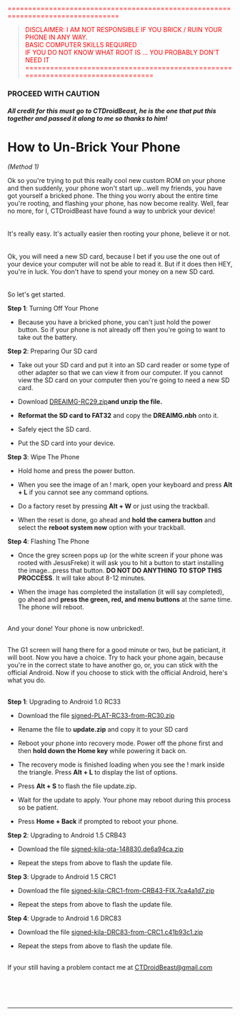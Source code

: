 <font color='#FF0000'>=================================================================================</font><br>
<blockquote><font color='#FF0000'>DISCLAIMER: I AM NOT RESPONSIBLE IF YOU BRICK / RUIN YOUR PHONE IN ANY WAY.</font>    <br>
<font color='#FF0000'>BASIC COMPUTER SKILLS REQUIRED</font>                                                 <br>
<font color='#FF0000'>IF YOU DO NOT KNOW WHAT ROOT IS ... YOU PROBABLY DON'T NEED IT</font>                 <br>
<font color='#FF0000'>=================================================================================</font><br></blockquote>

<h3><b>PROCEED WITH CAUTION</b></h3>

<h4><i><b>All credit for this must go to CTDroidBeast, he is the one that put this together and passed it along to me so thanks to him!</b></i></h4>

<h1>How to Un-Brick Your Phone</h1>
<i>(Method 1)</i>

Ok so you're trying to put this really cool new custom ROM on your phone and then suddenly, your phone won't start up…well my friends, you have got yourself a bricked phone. The thing you worry about the entire time you're rooting, and flashing your phone, has now become reality. Well, fear no more, for I, CTDroidBeast have found a way to unbrick your device!<br>
<br><br>
It's really easy. It's actually easier then rooting your phone, believe it or not.<br>
<br><br>
Ok, you will need a new SD card, because I bet if you use the one out of your device your computer will not be able to read it. But if it does then HEY, you're in luck. You don't have to spend your money on a new SD card.<br>
<br><br>
So let's get started. <br>

<b>Step 1</b>: Turning Off Your Phone<br>

<ul><li>Because you have a bricked phone, you can't just hold the power button. So if your phone is not already off then you're going to want to take out the battery. <br></li></ul>

<b>Step 2</b>: Preparing Our SD card<br>

<ul><li>Take out your SD card and put it into an SD card reader or some type of other adapter so that we can view it from our computer. If you cannot view the SD card on your computer then you're going to need a new SD card.<br></li></ul>

<ul><li>Download <a href='http://android-roms.googlecode.com/files/DREAIMG-RC29.zip'>DREAIMG-RC29.zip</a><b>and unzip the file.</b><br></li></ul>

<ul><li><b>Reformat the SD card to FAT32</b> and copy the <b>DREAIMG.nbh</b> onto it.<br></li></ul>

<ul><li>Safely eject the SD card.<br></li></ul>

<ul><li>Put the SD card into your device. <br></li></ul>

<b>Step 3</b>: Wipe The Phone<br>

<ul><li>Hold home and press the power button.<br></li></ul>

<ul><li>When you see the image of an ! mark, open your keyboard and press <b>Alt + L</b> if you cannot see any command options.<br></li></ul>

<ul><li>Do a factory reset by pressing <b>Alt + W</b> or just using the trackball.<br></li></ul>

<ul><li>When the reset is done, go ahead and <b>hold the camera button</b> and select the <b>reboot system now</b> option with your trackball. <br></li></ul>

<b>Step 4</b>: Flashing The Phone<br>

<ul><li>Once the grey screen pops up (or the white screen if your phone was rooted with JesusFreke) it will ask you to hit a button to start installing the image…press that button. <b>DO NOT DO ANYTHING TO STOP THIS PROCCESS</b>. It will take about 8-12 minutes.</li></ul>

<ul><li>When the image has completed the installation (it will say completed), go ahead and <b>press the green, red, and menu buttons</b> at the same time. The phone will reboot. <br><br></li></ul>

And your done! Your phone is now unbricked!. <br><br>

The G1 screen will hang there for a good minute or two, but be paticiant, it will boot. Now you have a choice. Try to hack your phone again, because you're in the correct state to have another go, or, you can stick with the official Android. Now if you choose to stick with the official Android, here's what you do. <br><br>

<b>Step 1</b>: Upgrading to Android 1.0 RC33<br>

<ul><li>Download the file <a href='http://android-roms.googlecode.com/files/signed-PLAT-RC33-from-RC30.zip'>signed-PLAT-RC33-from-RC30.zip</a><br></li></ul>

<ul><li>Rename the file to <b>update.zip</b> and copy it to your SD card<br></li></ul>

<ul><li>Reboot your phone into recovery mode. Power off the phone first and then <b>hold down the Home key</b> while powering it back on.<br></li></ul>

<ul><li>The recovery mode is finished loading when you see the ! mark inside the triangle. Press <b>Alt + L</b>  to display the list of options.<br></li></ul>

<ul><li>Press <b>Alt + S</b> to flash the file update.zip.<br></li></ul>

<ul><li>Wait for the update to apply. Your phone may reboot during this process so be patient.<br></li></ul>

<ul><li>Press <b>Home + Back</b> if prompted to reboot your phone. <br></li></ul>

<b>Step 2</b>: Upgrading to Android 1.5 CRB43<br>

<ul><li>Download the file <a href='http://android-roms.googlecode.com/files/signed-kila-ota-148830.de6a94ca.zip'>signed-kila-ota-148830.de6a94ca.zip</a><br></li></ul>

<ul><li>Repeat the steps from above to flash the update file. <br></li></ul>

<b>Step 3</b>: Upgrade to Android 1.5 CRC1<br>

<ul><li>Download the file <a href='http://android-roms.googlecode.com/files/signed-kila-CRC1-from-CRB43-FIX.7ca4a1d7.zip'>signed-kila-CRC1-from-CRB43-FIX.7ca4a1d7.zip</a><br></li></ul>

<ul><li>Repeat the steps from above to flash the update file. <br></li></ul>

<b>Step 4</b>: Upgrade to Android 1.6 DRC83<br>

<ul><li>Download the file <a href='http://android-roms.googlecode.com/files/signed-kila-DRC83-from-CRC1.c41b93c1.zip'>signed-kila-DRC83-from-CRC1.c41b93c1.zip</a><br></li></ul>

<ul><li>Repeat the steps from above to flash the update file. <br><br></li></ul>



If your still having a problem contact me at CTDroidBeast@gmail.com<br>
<br>
<br>
<br>
<br>
<hr><br>
<br>
<br>
<br>
<br>
<br>